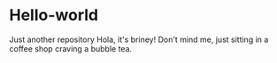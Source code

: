 # Hello-world
Just another repository
Hola, it's briney!
Don't mind me, just sitting in a coffee shop craving a bubble tea.
